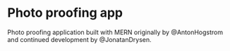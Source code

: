 # Photo proofing app

Photo proofing application built with MERN originally by @AntonHogstrom and continued development by @JonatanDrysen.

